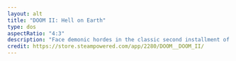 ```yaml
---
layout: alt
title: "DOOM II: Hell on Earth"
type: dos
aspectRatio: "4:3"
description: "Face demonic hordes in the classic second installment of the first-person shooter that defined a genre."
credit: https://store.steampowered.com/app/2280/DOOM__DOOM_II/
---
```

